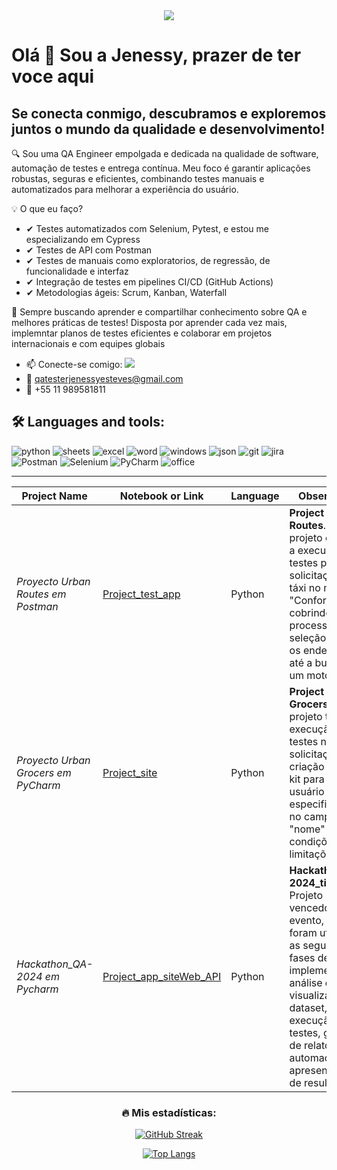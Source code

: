 <div id="header" align="center">
  <img decoding="async" src="https://github.com/JenessyMEG/JenessyMEG/assets/171646770/f42b8487-ca92-45b5-bec9-cc7625c202df.png" />
</div>

<!--
**JenessyMEG/JenessyMEG** is a ✨ _special_ ✨ repository because its `README.md` (this file) appears on your GitHub profile.

Here are some ideas to get you started:
- 🤔 I’m looking for help with ...
- 💬 Ask me about ...
- 📫 How to reach me: ...
- 😄 Pronouns: ...
- ⚡ Fun fact: ...
-->
# Olá 👋 Sou a Jenessy, prazer de ter voce aqui 
## Se conecta conmigo, descubramos e exploremos juntos o mundo da qualidade e desenvolvimento!

🔍 Sou uma QA Engineer empolgada e dedicada na qualidade de software, automação de testes e entrega contínua. Meu foco é garantir aplicações robustas, seguras e eficientes, combinando testes manuais e automatizados para melhorar a experiência do usuário.

💡 O que eu faço?
- ✔ Testes automatizados com Selenium, Pytest, e estou me especializando em Cypress
- ✔ Testes de API com Postman
- ✔ Testes de manuais como exploratorios, de regressão, de funcionalidade e interfaz
- ✔ Integração de testes em pipelines CI/CD (GitHub Actions)
- ✔ Metodologias ágeis: Scrum, Kanban, Waterfall

🚀 Sempre buscando aprender e compartilhar conhecimento sobre QA e melhores práticas de testes! Disposta por aprender cada vez mais, implemntar planos de testes eficientes e colaborar em projetos internacionais e com equipes globais

- 📫 Conecte-se comigo:
[![](https://img.shields.io/badge/LinkedIn-0077B5?style=for-the-badge&logo=linkedin&logoColor=white)](https://www.linkedin.com/in/jenessy-esteves/)
- :e-mail: qatesterjenessyesteves@gmail.com
- :iphone: +55 11 989581811

## :hammer_and_wrench: Languages ​​and tools:

<div id="header" align="left">
    <img decoding="async" src="https://img.shields.io/badge/Python-3776AB?style=for-the-badge&logo=python&logoColor=white" alt="python"/>
  </a>
    <img decoding="async" src="https://img.shields.io/badge/Google%20Sheets-34A853?style=for-the-badge&logo=google-sheets&logoColor=white" alt="sheets"/>
  </a>
 <img decoding="async" src="https://img.shields.io/badge/Microsoft_Excel-217346?style=for-the-badge&logo=microsoft-excel&logoColor=white" alt="excel"/>
  </a>
  <img decoding="async" src="https://img.shields.io/badge/Microsoft_Word-2B579A?style=for-the-badge&logo=microsoft-word&logoColor=white" alt="word"/>
  </a>
 <img decoding="async" src="https://img.shields.io/badge/Windows-0078D6?style=for-the-badge&logo=windows&logoColor=white" alt="windows"/>
  </a>
  <img decoding="async" src="https://img.shields.io/badge/json-5E5C5C?style=for-the-badge&logo=json&logoColor=white" alt="json"/>
  </a>
  <img decoding="async" src="https://img.shields.io/badge/GIT-E44C30?style=for-the-badge&logo=git&logoColor=white" alt="git"/>
  </a>
  <img decoding="async" src="https://img.shields.io/badge/Jira-0052CC?style=for-the-badge&logo=Jira&logoColor=white" alt="jira"/>
  </a>
  <img decoding="async" src="https://img.shields.io/badge/Postman-FF6C37?style=for-the-badge&logo=Postman&logoColor=white" alt="Postman"/>
  </a>
  <img decoding="async" src="https://img.shields.io/badge/Selenium-43B02A?style=for-the-badge&logo=Selenium&logoColor=white" alt="Selenium"/>
  </a>
  <img decoding="async" src="https://img.shields.io/badge/PyCharm-000000.svg?&style=for-the-badge&logo=PyCharm&logoColor=white" alt="PyCharm"/>
  </a>
  <img decoding="async" src="https://img.shields.io/badge/Microsoft_Office-D83B01?style=for-the-badge&logo=microsoft-office&logoColor=white" alt="office"/>
  </a>
  
</div>

<div id="badges" align="center">
<img decoding="async" src="https://visitor-badge-reloaded.herokuapp.com/badge?page_id=JenessyMEG.JenessyMEG&color=00cf00" alt=""/>

------------

|    Project Name  | Notebook or Link    | Language    | Observation  | 
| ------------        | ------------        | ------------ |------------ |
| *Proyecto Urban Routes em Postman* | [Project_test_app](https://github.com/JenessyMEG/qa-project-Urban-Routes-es) | Python | **Project Urban Routes**. Este projeto envolve a execução de testes para uma solicitação de táxi no modo "Conforto", cobrindo todo o processo de seleção, desde os endereços até a busca por um motorista.|
| *Proyecto Urban Grocers em PyCharm* | [Project_site](https://github.com/JenessyMEG/qa-project-Urban-Grocers-app-es) | Python| **Project Urban Grocers**. Este projeto trata da execução de testes na solicitação de criação de um kit para um usuário criado, especificamente no campo "nome" e suas condições e limitações.|
| *Hackathon_QA-2024 em Pycharm* | [Project_app_siteWeb_API](https://github.com/JenessyMEG/Hackathon_QA-2024_Equipo-2) | Python| **Hackathon_QA-2024_time_2**. Projeto vencedor do evento, onde foram utilizadas as seguintes fases de implementação: análise e visualização do dataset, execução de testes, geração de relatórios, automação e apresentação de resultados.|

### :fire: Mis estadísticas:

[![GitHub Streak](http://github-readme-streak-stats.herokuapp.com?user=JenessyMEG&theme=dark&background=000000)](https://git.io/streak-stats)

[![Top Langs](https://github-readme-stats.vercel.app/api/top-langs/?username=JenessyMEG&layout=compact&theme=vision-friendly-dark)](https://github.com/anuraghazra/github-readme-stats)




  
